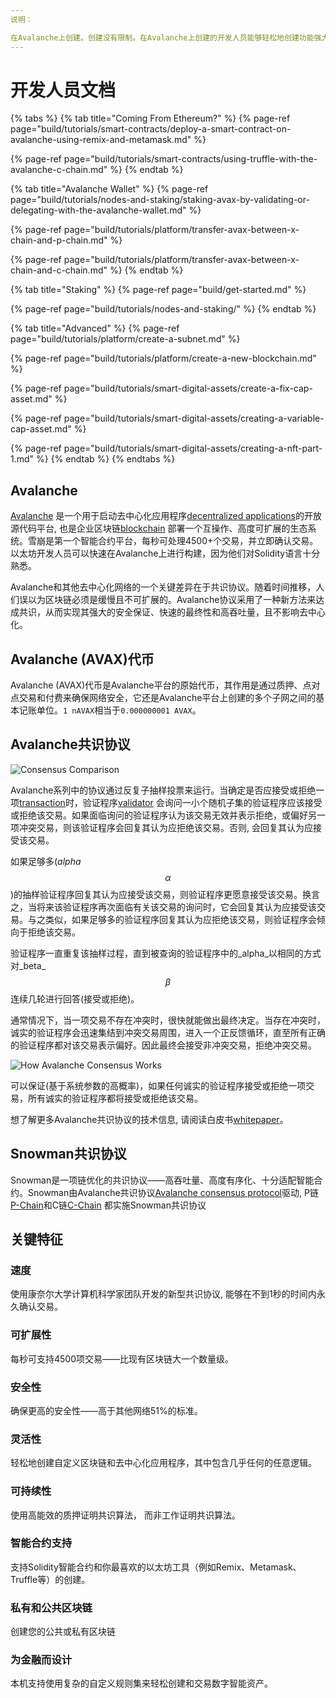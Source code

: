 ```yaml
---
说明：

在Avalanche上创建。创建没有限制。在Avalanche上创建的开发人员能够轻松地创建功能强大、可靠且安全的应用程序。
---
```


# 开发人员文档

{% tabs %}
{% tab title="Coming From Ethereum?" %}
{% page-ref page="build/tutorials/smart-contracts/deploy-a-smart-contract-on-avalanche-using-remix-and-metamask.md" %}

{% page-ref page="build/tutorials/smart-contracts/using-truffle-with-the-avalanche-c-chain.md" %}
{% endtab %}

{% tab title="Avalanche Wallet" %}
{% page-ref page="build/tutorials/nodes-and-staking/staking-avax-by-validating-or-delegating-with-the-avalanche-wallet.md" %}

{% page-ref page="build/tutorials/platform/transfer-avax-between-x-chain-and-p-chain.md" %}

{% page-ref page="build/tutorials/platform/transfer-avax-between-x-chain-and-c-chain.md" %}
{% endtab %}

{% tab title="Staking" %}
{% page-ref page="build/get-started.md" %}

{% page-ref page="build/tutorials/nodes-and-staking/" %}
{% endtab %}

{% tab title="Advanced" %}
{% page-ref page="build/tutorials/platform/create-a-subnet.md" %}

{% page-ref page="build/tutorials/platform/create-a-new-blockchain.md" %}

{% page-ref page="build/tutorials/smart-digital-assets/create-a-fix-cap-asset.md" %}

{% page-ref page="build/tutorials/smart-digital-assets/creating-a-variable-cap-asset.md" %}

{% page-ref page="build/tutorials/smart-digital-assets/creating-a-nft-part-1.md" %}
{% endtab %}
{% endtabs %}

## Avalanche

[Avalanche](https://avax.network) 是一个用于启动去中心化应用程序[decentralized applications](https://support.avalabs.org/en/articles/4587146-what-is-a-decentralized-application-dapp)的开放源代码平台, 也是企业区块链[blockchain](http://support.avalabs.org/en/articles/4064677-what-is-a-blockchain) 部署一个互操作、高度可扩展的生态系统。雪崩是第一个智能合约平台，每秒可处理4500+个交易，并立即确认交易。以太坊开发人员可以快速在Avalanche上进行构建，因为他们对Solidity语言十分熟悉。

Avalanche和其他去中心化网络的一个关键差异在于共识协议。随着时间推移，人们误以为区块链必须是缓慢且不可扩展的。Avalanche协议采用了一种新方法来达成共识，从而实现其强大的安全保证、快速的最终性和高吞吐量，且不影响去中心化。

## Avalanche \(AVAX\)代币

Avalanche \(AVAX\)代币是Avalanche平台的原始代币，其作用是通过质押、点对点交易和付费来确保网络安全，它还是Avalanche平台上创建的多个子网之间的基本记账单位。`1 nAVAX`相当于`0.000000001 AVAX`。

## Avalanche共识协议

![Consensus Comparison](.gitbook/assets/image%20%2810%29%20%281%29.png)

Avalanche系列中的协议通过反复子抽样投票来运行。当确定是否应接受或拒绝一项[transaction](http://support.avalabs.org/en/articles/4587384-what-is-a-transaction)时，验证程序[validator](http://support.avalabs.org/en/articles/4064704-what-is-a-blockchain-validator) 会询问一小个随机子集的验证程序应该接受或拒绝该交易。如果面临询问的验证程序认为该交易无效并表示拒绝，或偏好另一项冲突交易，则该验证程序会回复其认为应拒绝该交易。否则, 会回复其认为应接受该交易。

如果足够多\(_alpha_ $$α$$\)的抽样验证程序回复其认为应接受该交易，则验证程序更愿意接受该交易。换言之，当将来该验证程序再次面临有关该交易的询问时，它会回复其认为应接受该交易。与之类似，如果足够多的验证程序回复其认为应拒绝该交易，则验证程序会倾向于拒绝该交易。

验证程序一直重复该抽样过程，直到被查询的验证程序中的_alpha_以相同的方式对_beta_ $$β$$连续几轮进行回答(接受或拒绝)。

通常情况下，当一项交易不存在冲突时，很快就能做出最终决定。当存在冲突时，诚实的验证程序会迅速集结到冲突交易周围，进入一个正反馈循环，直至所有正确的验证程序都对该交易表示偏好。因此最终会接受非冲突交易，拒绝冲突交易。

![How Avalanche Consensus Works](.gitbook/assets/howavalancheconsensusworks.png)

可以保证(基于系统参数的高概率)，如果任何诚实的验证程序接受或拒绝一项交易，所有诚实的验证程序都将接受或拒绝该交易。

想了解更多Avalanche共识协议的技术信息, 请阅读白皮书[whitepaper](https://arxiv.org/pdf/1906.08936.pdf)。

## Snowman共识协议

Snowman是一项链优化的共识协议——高吞吐量、高度有序化、十分适配智能合约。Snowman由Avalanche共识协议[Avalanche consensus protocol](./#avalanche-consensus-protocol)驱动, P链[P-Chain](learn/platform-overview/#platform-chain-p-chain)和C链[C-Chain](learn/platform-overview/#contract-chain-c-chain) 都实施Snowman共识协议

## 关键特征

### 速度

使用康奈尔大学计算机科学家团队开发的新型共识协议, 能够在不到1秒的时间内永久确认交易。

### 可扩展性

每秒可支持4500项交易——比现有区块链大一个数量级。

### 安全性

确保更高的安全性——高于其他网络51%的标准。

### 灵活性

轻松地创建自定义区块链和去中心化应用程序，其中包含几乎任何的任意逻辑。

### 可持续性

使用高能效的质押证明共识算法， 而非工作证明共识算法。

### 智能合约支持

支持Solidity智能合约和你最喜欢的以太坊工具（例如Remix、Metamask、 Truffle等）的创建。

### 私有和公共区块链

创建您的公共或私有区块链

### 为金融而设计

本机支持使用复杂的自定义规则集来轻松创建和交易数字智能资产。


<!--stackedit_data:
eyJoaXN0b3J5IjpbMTg3MjIxMDU1Ml19
-->
